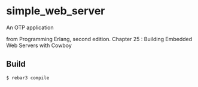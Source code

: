 simple_web_server
=====

An OTP application

from Programming Erlang, second edition.
Chapter 25 : Building Embedded Web Servers with Cowboy

Build
-----

    $ rebar3 compile
